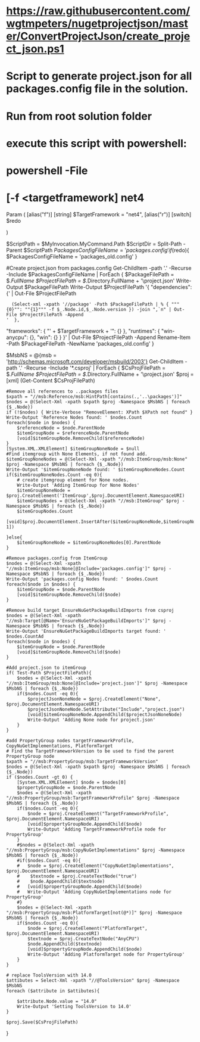 # https://raw.githubusercontent.com/wgtmpeters/nugetprojectjson/master/ConvertProjectJson/create_project_json.ps1
# Script to generate project.json for all packages.config file in the solution. 
# Run from root solution folder
# execute this script with powershell:
# powershell -File <filepath> 
#   [-f <targetframework] net4
Param
(
    [alias("f")]
	[string] $TargetFramework = "net4",
    [alias("r")]
    [switch]
    $redo

)

$ScriptPath = $MyInvocation.MyCommand.Path
$ScriptDir  = Split-Path -Parent $ScriptPath
$PackagesConfigFileName = 'packages.config'
if($redo){
    $PackagesConfigFileName = 'packages_old.config'
}

#Create project.json from packages.config
Get-ChildItem -path '.' -Recurse -Include $PackagesConfigFileName |
	ForEach {
		$PackageFilePath = $_.FullName
		$ProjectFilePath = $_.Directory.FullName + '\project.json'
		Write-Output $PackageFilePath
		Write-Output $ProjectFilePath
		'{
  "dependencies": {' | Out-File  $ProjectFilePath

	  (Select-xml -xpath '//package' -Path $PackageFilePath | % { """{0}"": ""{1}""" -f $_.Node.id,$_.Node.version }) -join ",`n" | Out-File $ProjectFilePath -Append
	'  },
  "frameworks": {
    "' + $TargetFramework + '": {}
  },
    "runtimes":  {
        "win-anycpu": {},
        "win": {}
    }
}' | Out-File $ProjectFilePath -Append
		Rename-Item -Path $PackageFilePath -NewName 'packages_old.config'
}

	

$MsbNS = @{msb = 'http://schemas.microsoft.com/developer/msbuild/2003'}
Get-ChildItem -path '.' -Recurse -Include '*.csproj' | ForEach {
	$CsProjFilePath = $_.FullName
	$ProjectFilePath = $_.Directory.FullName + '\project.json'
	$proj = [xml] (Get-Content $CsProjFilePath)
	
	#Remove all references to ..packages files
	$xpath = "//msb:Reference/msb:HintPath[contains(.,'..\packages')]"
	$nodes = @(Select-Xml -xpath $xpath $proj -Namespace $MsbNS | foreach {$_.Node})
	if (!$nodes) { Write-Verbose "RemoveElement: XPath $XPath not found" }
	Write-Output 'Reference Nodes found: ' $nodes.Count
	foreach($node in $nodes) {
		$referenceNode = $node.ParentNode
		$itemGroupNode = $referenceNode.ParentNode
		[void]$itemGroupNode.RemoveChild($referenceNode)
	}
	[System.XML.XMLElement] $itemGroupNoneNode = $null
	#Find itemgroup with None Elements, if not found add.
	$itemGroupNoneNodes = @(Select-Xml -xpath "//msb:ItemGroup/msb:None" $proj -Namespace $MsbNS | foreach {$_.Node})
	Write-Output '$itemGroupNoneNode found: ' $itemGroupNoneNodes.Count
	if($itemGroupNoneNodes.Count -eq 0){
		# create itemgroup element for None nodes.
		Write-Output 'Adding ItemGroup for None Nodes'
		$itemGroupNoneNode =  $proj.CreateElement('ItemGroup',$proj.DocumentElement.NamespaceURI)
		$itemGroupNodes = @(Select-Xml -xpath "//msb:ItemGroup" $proj -Namespace $MsbNS | foreach {$_.Node})
		$itemGroupNodes.Count
		[void]$proj.DocumentElement.InsertAfter($itemGroupNoneNode,$itemGroupNodes[$itemGroupNodes.Count-1])
		
	}else{
		$itemGroupNoneNode = $itemGroupNoneNodes[0].ParentNode
	}

	#Remove packages.config from ItemGroup
	$nodes = @(Select-Xml -xpath "//msb:ItemGroup/msb:None[@Include='packages.config']" $proj -Namespace $MsbNS | foreach {$_.Node})
	Write-Output 'packages.config Nodes found: ' $nodes.Count
	foreach($node in $nodes) {
		$itemGroupNode = $node.ParentNode
		[void]$itemGroupNode.RemoveChild($node)
	}
	
	#Remove build target EnsureNuGetPackageBuildImports from csproj
	$nodes = @(Select-Xml -xpath "//msb:Target[@Name='EnsureNuGetPackageBuildImports']" $proj -Namespace $MsbNS | foreach {$_.Node})
	Write-Output 'EnsureNuGetPackageBuildImports target found: ' $nodes.CountAd
	foreach($node in $nodes) {
		$itemGroupNode = $node.ParentNode
		[void]$itemGroupNode.RemoveChild($node)
	}
	
	#Add project.json to itemGroup
	if( Test-Path $ProjectFilePath){
		$nodes = @(Select-Xml -xpath "//msb:ItemGroup/msb:None[@Include='project.json']" $proj -Namespace $MsbNS | foreach {$_.Node})
		if($nodes.Count -eq 0){
			$projectJsonNoneNode = $proj.CreateElement("None", $proj.DocumentElement.NamespaceURI)
			$projectJsonNoneNode.SetAttribute("Include","project.json")
			[void]$itemGroupNoneNode.AppendChild($projectJsonNoneNode)
			Write-Output 'Adding None node for project.json'
		}
	}

    #add PropertyGroup nodes targetFrameworkProfile, CopyNuGetImplementations, PlatformTarget
    # Find the TargetFrameworkVersion to be used to find the parent PropertyGroup node
    $xpath = "//msb:PropertyGroup/msb:TargetFrameworkVersion"
    $nodes = @(Select-Xml -xpath $xpath $proj -Namespace $MsbNS | foreach {$_.Node})
    if ($nodes.Count -gt 0) {
        [System.XML.XMLElement] $node = $nodes[0]
        $propertyGroupNode = $node.ParentNode
        $nodes = @(Select-Xml -xpath "//msb:PropertyGroup/msb:TargetFrameworkProfile" $proj -Namespace $MsbNS | foreach {$_.Node})
		if($nodes.Count -eq 0){
			$node = $proj.CreateElement("TargetFrameworkProfile", $proj.DocumentElement.NamespaceURI)
			[void]$propertyGroupNode.AppendChild($node)
			Write-Output 'Adding TargetFrameworkProfile node for PropertyGroup'
		}
        #$nodes = @(Select-Xml -xpath "//msb:PropertyGroup/msb:CopyNuGetImplementations" $proj -Namespace $MsbNS | foreach {$_.Node})
		#if($nodes.Count -eq 0){
		#	$node = $proj.CreateElement("CopyNuGetImplementations", $proj.DocumentElement.NamespaceURI)
        #    $textnode = $proj.CreateTextNode("true")
        #    $node.AppendChild($textnode)
		#	[void]$propertyGroupNode.AppendChild($node)
		#	Write-Output 'Adding CopyNuGetImplementations node for PropertyGroup'
		#}
        $nodes = @(Select-Xml -xpath "//msb:PropertyGroup/msb:PlatformTarget[not(@*)]" $proj -Namespace $MsbNS | foreach {$_.Node})
		if($nodes.Count -eq 0){
			$node = $proj.CreateElement("PlatformTarget", $proj.DocumentElement.NamespaceURI)
            $textnode = $proj.CreateTextNode("AnyCPU")
            $node.AppendChild($textnode)
			[void]$propertyGroupNode.AppendChild($node)
			Write-Output 'Adding PlatformTarget node for PropertyGroup'
		}
    }
	
    # replace ToolsVersion with 14.0
    $attibutes = Select-Xml -xpath "//@ToolsVersion" $proj -Namespace $MsbNS
    foreach ($attribute in $attibutes){
            
        $attribute.Node.value = "14.0"
        Write-Output 'Setting ToolsVersion to 14.0'
    }

	$proj.Save($CsProjFilePath)
 }
